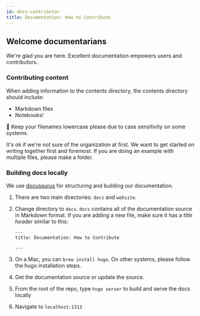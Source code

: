 ```yaml
---
id: docs-contributor
title: Documentation: How to Contribute
---
```


## Welcome documentarians

We're glad you are here. Excellent documentation empowers users and contributors.

### Contributing content

When adding information to the contents directory, the contents directory should
include:

* Markdown files
* Notebooks!

📝 Keep your filenames lowercase please due to case sensitivity on some systems.

It's ok if we're not sure of the organization at first. We want to get started on writing together first and foremost. If you are doing an example with multiple files, please make a folder.

### Building docs locally

We use [docusaurus](https://docusaurus.io/) for structuring and building our
documentation.

1. There are two main directories: `docs` and `website`.
2. Change directory to `docs`. `docs` contains all of the documentation source
   in Markdown format. If you are adding a new file, make sure it has a *title header*
   similar to this:
   ```
   ---
   title: Documentation: How to Contribute

   ---
   ```

1. On a Mac, you can `brew install hugo`. On other systems, please follow the
hugo installation steps.

2. Get the documentation source or update the source.

3. From the root of the repo, type `hugo server` to build and serve the docs
   locally

4. Navigate to `localhost:1313`
